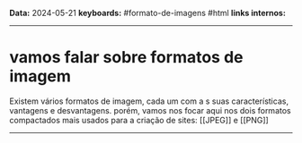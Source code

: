
**Data:** 2024-05-21
**keyboards:** #formato-de-imagens #html 
**links internos:** 
___

# vamos falar sobre formatos de imagem

Existem vários formatos de imagem, cada um com a s suas características, vantagens e desvantagens.
porém, vamos nos focar aqui nos dois formatos compactados mais usados para a criação de sites: 
[[JPEG]]  e  [[PNG]]
___
